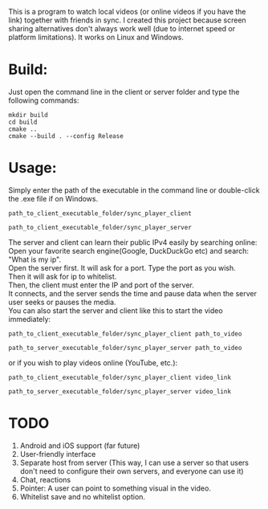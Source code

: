 This is a program to watch local videos (or online videos if you have the link) together with friends in sync.
I created this project because screen sharing alternatives don't always work well (due to internet speed or platform limitations).
It works on Linux and Windows.
# Build:
Just open the command line in the client or server folder and type the following commands:
```commandline
mkdir build
cd build
cmake ..
cmake --build . --config Release
```
# Usage:
Simply enter the path of the executable in the command line or double-click the .exe file if on Windows.  
```commandline
path_to_client_executable_folder/sync_player_client
```
```commandline
path_to_client_executable_folder/sync_player_server
```
The server and client can learn their public IPv4 easily by searching online:  
Open your favorite search engine(Google, DuckDuckGo etc) and search: "What is my ip".  
Open the server first. It will ask for a port. Type the port as you wish.  
Then it will ask for ip to whitelist.  
Then, the client must enter the IP and port of the server.  
It connects, and the server sends the time and pause data when the server user seeks or pauses the media.  
You can also start the server and client like this to start the video immediately:  
```commandline
path_to_client_executable_folder/sync_player_client path_to_video
```
```commandline
path_to_server_executable_folder/sync_player_server path_to_video
```
or if you wish to play videos online (YouTube, etc.):  
```commandline
path_to_client_executable_folder/sync_player_client video_link
```
```commandline
path_to_server_executable_folder/sync_player_server video_link
```

# TODO
1. Android and iOS support (far future)
2. User-friendly interface  
3. Separate host from server (This way, I can use a server so that users don't need to configure their own servers, and everyone can use it)
4. Chat, reactions
5. Pointer: A user can point to something visual in the video.
6. Whitelist save and no whitelist option.